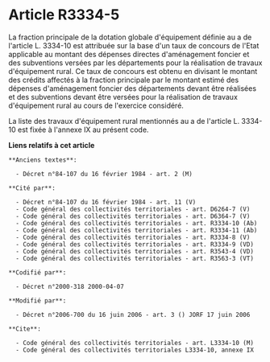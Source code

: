 # Article R3334-5

La fraction principale de la dotation globale d'équipement définie au a de l'article L. 3334-10 est attribuée sur la base
d'un taux de concours de l'Etat applicable au montant des dépenses directes d'aménagement foncier et des subventions versées
par les départements pour la réalisation de travaux d'équipement rural. Ce taux de concours est obtenu en divisant le montant
des crédits affectés à la fraction principale par le montant estimé des dépenses d'aménagement foncier des départements
devant être réalisées et des subventions devant être versées pour la réalisation de travaux d'équipement rural au cours de
l'exercice considéré.

La liste des travaux d'équipement rural mentionnés au a de l'article L. 3334-10 est fixée à l'annexe IX au présent code.

**Liens relatifs à cet article**

	**Anciens textes**:

	  - Décret n°84-107 du 16 février 1984 - art. 2 (M)

	**Cité par**:

	  - Décret n°84-107 du 16 février 1984 - art. 11 (V)
	  - Code général des collectivités territoriales - art. D6264-7 (V)
	  - Code général des collectivités territoriales - art. D6364-7 (V)
	  - Code général des collectivités territoriales - art. R3334-10 (Ab)
	  - Code général des collectivités territoriales - art. R3334-11 (Ab)
	  - Code général des collectivités territoriales - art. R3334-8 (V)
	  - Code général des collectivités territoriales - art. R3334-9 (VD)
	  - Code général des collectivités territoriales - art. R3543-4 (VD)
	  - Code général des collectivités territoriales - art. R3563-3 (VT)

	**Codifié par**:

	  - Décret n°2000-318 2000-04-07

	**Modifié par**:

	  - Décret n°2006-700 du 16 juin 2006 - art. 3 () JORF 17 juin 2006

	**Cite**:

	  - Code général des collectivités territoriales - art. L3334-10 (M)
	  - Code général des collectivités territoriales L3334-10, annexe IX
